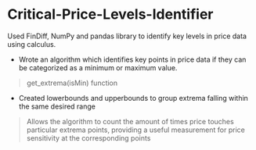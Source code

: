 # Critical-Price-Levels-Identifier
Used FinDiff, NumPy and pandas library to identify key levels in price data using calculus.

- Wrote an algorithm which identifies key points in price data if they can be categorized as a minimum or maximum value.
> get_extrema(isMin) function
- Created lowerbounds and upperbounds to group extrema falling within the same desired range
> Allows the algorithm to count the amount of times price touches particular extrema points, providing a useful measurement for price sensitivity at the corresponding points
